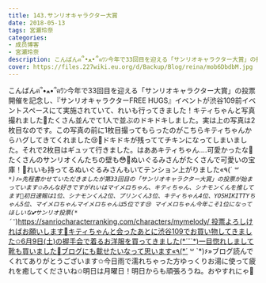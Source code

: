 ```yaml
---
title: 143.サンリオキャラクター大賞
date: 2018-05-13
tags: 宮瀬玲奈
categories: 
- 成员博客
- 宮瀬玲奈
description: こんばんฅ՞•ﻌ•՞ฅﾜﾝ今年で33回目を迎える「サンリオキャラクター大賞」の投票開催を記念し、『サンリオキャラクターFREE HUGS』イベントが渋谷109前イベントスペースにて実施されていて、れいも行ってきました！キ...
cover: https://files.227wiki.eu.org/d/Backup/Blog/reina/mob6DbdbM.jpg 
---
```


こんばんฅ՞•ﻌ•՞ฅﾜﾝ今年で33回目を迎える「サンリオキャラクター大賞」の投票開催を記念し、『サンリオキャラクターFREE HUGS』イベントが渋谷109前イベントスペースにて実施されていて、れいも行ってきました！キティちゃんと写真撮れました💓たくさん並んでて1人で並ぶのドキドキしました。実は上の写真は2枚目なのです。この写真の前に1枚目撮ってもらったのがこちらキティちゃんからハグしてきてくれました😢💓ドキドキが残っててチキンになってしまいました。それで2枚目はギュッて行きました。はああキティちゃん....可愛かったな💓たくさんのサンリオくんたちの壁も😳💓ぬいぐるみさんがたくさんで可愛いの宝庫！💓れいも持ってるぬいぐるみさんもいてテンション上がりました«٩(*´ ꒳ `*)۶»先程書かせていただきましたが第33回目の「サンリオキャラクター大賞」の投票が始まっています✩みんな好きですがれいはマイメロちゃん、キティちゃん、シナモンくんを推してます💓初日速報は1位、シナモンくん2位、プリンくん3位、キティちゃん4位、YOSHIKITTYちゃん5位、マイメロちゃんマイメロちゃんは5位です😢 マイメロちゃん今年こそ1位になってほしいな💕サンリオ投票(*´˘`*)https://sanriocharacterranking.com/characters/mymelody/ 投票よろしければお願いします💓キティちゃんと会ったあとに渋谷109でお買い物してきました✩6月9日(土)の握手会で着るお洋服を買ってきました(*´˘`*)一目惚れしまして靴も買いました💓ブログにも載せたいなって思います«٩(*´ ꒳ `*)۶»ブログ読んでくれてありがとうございます✩今日雨で濡れちゃった方ゆっくりお湯に使って疲れを癒してくださいね✩明日は月曜日！明日からも頑張ろうね。おやすれにゃ💓


